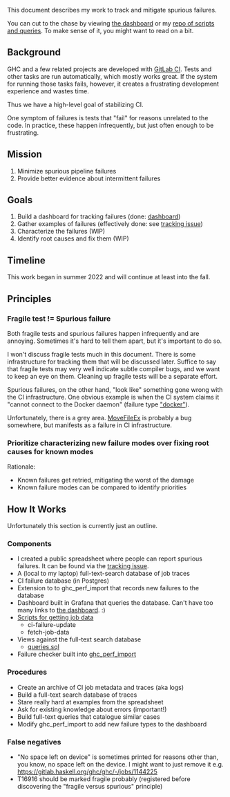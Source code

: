 This document describes my work to track and mitigate spurious failures.

You can cut to the chase by viewing [the dashboard][dashboard] or my [repo of scripts and queries][spurious failure repo]. To make sense of
it, you might want to read on a bit.


## Background

GHC and a few related projects are developed with [GitLab CI]. Tests and other
tasks are run automatically, which mostly works great. If the system for running
those tasks fails, however, it creates a frustrating development experience and
wastes time.

Thus we have a high-level goal of stabilizing CI.

One symptom of failures is tests that "fail" for reasons unrelated to the
code. In practice, these happen infrequently, but just often enough to be
frustrating. 

## Mission

1. Minimize spurious pipeline failures
1. Provide better evidence about intermittent failures

## Goals

1. Build a dashboard for tracking failures (done: [dashboard])
1. Gather examples of failures (effectively done: see [tracking issue])
1. Characterize the failures (WIP)
1. Identify root causes and fix them (WIP)

## Timeline

This work began in summer 2022 and will continue at least into the fall.

## Principles
### Fragile test != Spurious failure

Both fragile tests and spurious failures happen infrequently and are annoying.
Sometimes it's hard to tell them apart, but it's important to do so.

I won't discuss fragile tests much in this document. There is some
infrastructure for tracking them that will be discussed later. Suffice to say
that fragile tests may very well indicate subtle compiler bugs, and we want to
keep an eye on them. Cleaning up fragile tests will be a separate effort.

Spurious failures, on the other hand, "look like" something gone wrong with the
CI infrastructure. One obvious example is when the CI system claims it "cannot
connect to the Docker daemon" (failure type ["docker"][docker fail]).

Unfortunately, there is a grey area. [MoveFileEx] is probably a bug somewhere,
but manifests as a failure in CI infrastructure.

### Prioritize characterizing new failure modes over fixing root causes for known modes

Rationale:
* Known failures get retried, mitigating the worst of the damage
* Known failure modes can be compared to identify priorities

## How It Works

Unfortunately this section is currently just an outline.

### Components

* I created a public spreadsheet where people can report spurious failures. It
  can be found via the [tracking issue].
* A (local to my laptop) full-text-search database of job traces
* CI failure database (in Postgres)
* Extension to to ghc_perf_import that records new failures to the database
* Dashboard built in Grafana that queries the database. Can't have too many
  links to [the dashboard][dashboard]. :) 
* [Scripts for getting job data][spurious failure repo]
    * ci-failure-update
    * fetch-job-data
* Views against the full-text search database
    * [queries.sql]
* Failure checker built into [ghc_perf_import][failure-checker]

### Procedures

* Create an archive of CI job metadata and traces (aka logs)
* Build a full-text search database of traces
* Stare really hard at examples from the spreadsheet
* Ask for existing knowledge about errors (important!)
* Build full-text queries that catalogue similar cases
* Modify ghc_perf_import to add new failure types to the dashboard

### False negatives

* "No space left on device" is sometimes printed for reasons other than, you
  know, no space left on the device. I might want to just remove it e.g.
  https://gitlab.haskell.org/ghc/ghc/-/jobs/1144225
* T16916 should be marked fragile probably (registered before discovering the
  "fragile versus spurious" principle)

[dashboard]: https://grafana.gitlab.haskell.org/d/167r9v6nk/ci-spurious-failures?orgId=2&from=now-90d&to=now&refresh=5m
[GitLab CI]: https://gitlab.haskell.org/help/ci/index.md
[docker fail]: https://grafana.gitlab.haskell.org/d/167r9v6nk/ci-spurious-failures?orgId=2&from=now-90d&to=now&refresh=5m&var-types=docker
[MoveFileEx]: https://grafana.gitlab.haskell.org/d/167r9v6nk/ci-spurious-failures?orgId=2&from=now-90d&to=now&refresh=5m&var-types=MoveFileEx
[tracking issue]: https://gitlab.haskell.org/ghc/ghc/-/issues/21591
[spurious failure repo]: https://gitlab.haskell.org/chreekat/spurious-failures
[queries.sql]: https://gitlab.haskell.org/chreekat/spurious-failures/-/blob/master/queries.sql
[failure-checker]: https://gitlab.haskell.org/ghc/ghc-perf-import/-/blob/master/gitlab-bot/ghc_perf_import_service/__init__.py#L164
